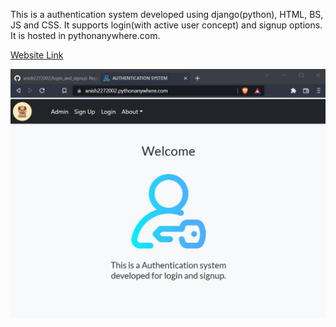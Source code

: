 This is a authentication system developed using django(python), HTML, BS, JS and CSS.
It supports login(with active user concept) and signup options. It is hosted in pythonanywhere.com.

[Website Link](https://anishauth.herokuapp.com)

![Screenshot](image.jpg)